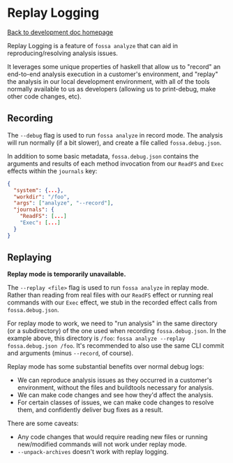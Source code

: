 # Replay Logging

[Back to development doc homepage](index.md)

Replay Logging is a feature of `fossa analyze` that can aid in reproducing/resolving analysis issues.

It leverages some unique properties of haskell that allow us to "record" an end-to-end analysis execution in a customer's environment, and "replay" the analysis in our local development environment, with all of the tools normally available to us as developers (allowing us to print-debug, make other code changes, etc).

## Recording

The `--debug` flag is used to run `fossa analyze` in record mode. The analysis will run normally (if a bit slower), and create a file called `fossa.debug.json`.

In addition to some basic metadata, `fossa.debug.json` contains the arguments and results of each method invocation from our `ReadFS` and `Exec` effects within the `journals` key:

```json
{
  "system": {...},
  "workdir": "/foo",
  "args": ["analyze", "--record"],
  "journals": {
    "ReadFS": [...]
    "Exec": [...]
  }
}
```

## Replaying

**Replay mode is temporarily unavailable.**

The `--replay <file>` flag is used to run `fossa analyze` in replay mode. Rather than reading from real files with our `ReadFS` effect or running real commands with our `Exec` effect, we stub in the recorded effect calls from `fossa.debug.json`.

For replay mode to work, we need to "run analysis" in the same directory (or a subdirectory) of the one used when recording `fossa.debug.json`. In the example above, this directory is `/foo`: `fossa analyze --replay fossa.debug.json /foo`. It's recommended to also use the same CLI commit and arguments (minus `--record`, of course).

Replay mode has some substantial benefits over normal debug logs:

- We can reproduce analysis issues as they occurred in a customer's environment, without the files and buildtools necessary for analysis.
- We can make code changes and see how they'd affect the analysis.
- For certain classes of issues, we can make code changes to resolve them, and confidently deliver bug fixes as a result.

There are some caveats:

- Any code changes that would require reading new files or running new/modified commands will not work under replay mode.
- `--unpack-archives` doesn't work with replay logging.
